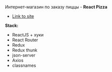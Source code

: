 Интернет-магазин по заказу пиццы - **React Pizza**

- [Link to site]()

**Stack:**

- ReactJS + хуки
- React Router
- Redux
- Redux thunk
- json-server
- Axios
- classnames
